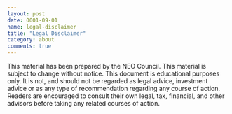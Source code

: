 ```yaml
---
layout: post
date: 0001-09-01
name: legal-disclaimer
title: "Legal Disclaimer"
category: about
comments: true
---
```



This material has been prepared by the NEO Council. This material is subject to change without notice. This
document is educational purposes only. It is not, and should not be regarded as legal advice, investment advice or as
any type of recommendation regarding any course of action. Readers are encouraged to consult their own legal, tax,
financial, and other advisors before taking any related courses of action.
